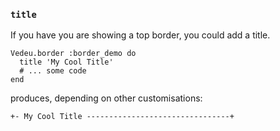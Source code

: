 ### `title`

If you have you are showing a top border, you could add a
title.

    Vedeu.border :border_demo do
      title 'My Cool Title'
      # ... some code
    end

produces, depending on other customisations:

    +- My Cool Title --------------------------------+


